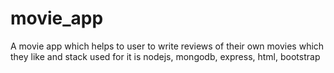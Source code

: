 # movie_app
A movie app which helps to user to write reviews of their own movies which they like and stack used for it is nodejs, mongodb, express, html, bootstrap
